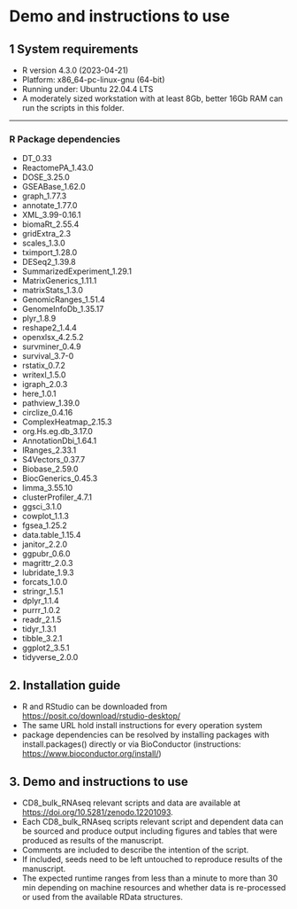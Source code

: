 
# Demo and instructions to use

## 1 System requirements

- R version 4.3.0 (2023-04-21)
- Platform: x86_64-pc-linux-gnu (64-bit)
- Running under: Ubuntu 22.04.4 LTS
- A moderately sized workstation with at least 8Gb, better 16Gb RAM can run the scripts in this folder.

---

### R Package dependencies 

- DT_0.33
- ReactomePA_1.43.0
- DOSE_3.25.0
- GSEABase_1.62.0
- graph_1.77.3
- annotate_1.77.0
- XML_3.99-0.16.1
- biomaRt_2.55.4
- gridExtra_2.3
- scales_1.3.0
- tximport_1.28.0
- DESeq2_1.39.8
- SummarizedExperiment_1.29.1
- MatrixGenerics_1.11.1
- matrixStats_1.3.0
- GenomicRanges_1.51.4
- GenomeInfoDb_1.35.17
- plyr_1.8.9
- reshape2_1.4.4
- openxlsx_4.2.5.2
- survminer_0.4.9
- survival_3.7-0
- rstatix_0.7.2
- writexl_1.5.0
- igraph_2.0.3
- here_1.0.1
- pathview_1.39.0
- circlize_0.4.16
- ComplexHeatmap_2.15.3
- org.Hs.eg.db_3.17.0
- AnnotationDbi_1.64.1
- IRanges_2.33.1
- S4Vectors_0.37.7
- Biobase_2.59.0
- BiocGenerics_0.45.3
- limma_3.55.10
- clusterProfiler_4.7.1
- ggsci_3.1.0
- cowplot_1.1.3
- fgsea_1.25.2
- data.table_1.15.4
- janitor_2.2.0
- ggpubr_0.6.0
- magrittr_2.0.3
- lubridate_1.9.3
- forcats_1.0.0
- stringr_1.5.1
- dplyr_1.1.4
- purrr_1.0.2
- readr_2.1.5
- tidyr_1.3.1
- tibble_3.2.1
- ggplot2_3.5.1
- tidyverse_2.0.0

## 2. Installation guide

- R and RStudio can be downloaded from https://posit.co/download/rstudio-desktop/
- The same URL hold install instructions for every operation system
- package dependencies can be resolved by installing packages with install.packages(<Package-name>) directly or via BioConductor (instructions: https://www.bioconductor.org/install/)

## 3. Demo and instructions to use

- CD8_bulk_RNAseq relevant scripts and data are available at https://doi.org/10.5281/zenodo.12201093.
- Each CD8_bulk_RNAseq scripts relevant script and dependent data can be sourced and produce output including figures and tables that were produced as results of the manuscript.
- Comments are included to describe the intention of the script.
- If included, seeds need to be left untouched to reproduce results of the manuscript.
- The expected runtime ranges from less than a minute to more than 30 min depending on machine resources and whether data is re-processed or used from the available RData structures.
